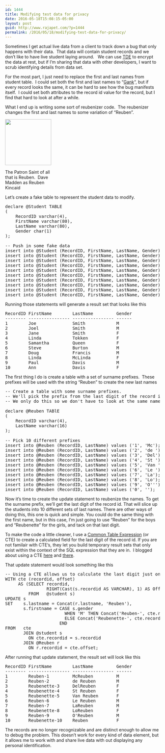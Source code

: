 ```yaml
---
id: 1444
title: Modifying test data for privacy
date: 2016-05-18T15:08:15-05:00
layout: post
guid: http://www.rajapet.com/?p=1444
permalink: /2016/05/18/modifying-test-data-for-privacy/
---
```

Sometimes I get actual live data from a client to track down a bug that only happens with their data.  That data will contain student records and we don&#8217;t like to have live student laying around.   We can use [TDE](https://msdn.microsoft.com/en-us/library/bb934049.aspx) to encrypt the data at rest, but if I&#8217;m sharing that data with other developers, I want to scrub identifying details from data set.

For the most part, I just need to replace the first and last names from student table.  I could set both the first and last names to &#8220;[Gank](http://www.ganksoft.com/)&#8220;, but if every record looks the same, it can be hard to see how the bug manifests itself.  I could set both attributes to the record id value for the record, but I find that hard to look at after a while.

What I end up is writing some sort of reubenizer code.  The reubenizer changes the first and last names to some variation of &#8220;Reuben&#8221;.

<div style="width: 160px" class="wp-caption aligncenter">
  <a href="https://en.wikipedia.org/wiki/Dave_Madden"><img loading="lazy" class="" src="https://i0.wp.com/photos.smugmug.com/photos/i-jQWQ4m4/0/Th/i-jQWQ4m4-Th.jpg?resize=150%2C150&#038;ssl=1" width="150" height="150"  /></a>
  
  <p class="wp-caption-text">
    The Patron Saint of all that is Reuben.  Dave Madden as Reuben Kincaid
  </p>
</div>

Let&#8217;s create a fake table to represent the student data to modify.

<pre class="brush:sql">declare @Student TABLE
(
    RecordID varchar(4),
    FirstName varchar(80),
    LastName varchar(80),
    Gender char(1)
);

-- Push in some fake data
insert into @Student (RecordID, FirstName, LastName, Gender) values (1, &#039;Joe&#039;, &#039;Smith&#039;, &#039;M&#039;);
insert into @Student (RecordID, FirstName, LastName, Gender) values (2, &#039;Joel&#039;, &#039;Smith&#039;, &#039;M&#039;);
insert into @Student (RecordID, FirstName, LastName, Gender) values (3, &#039;Jane&#039;, &#039;Smith&#039;, &#039;F&#039;);
insert into @Student (RecordID, FirstName, LastName, Gender) values (4, &#039;Linda&#039;, &#039;Tokken&#039;, &#039;F&#039;);
insert into @Student (RecordID, FirstName, LastName, Gender) values (5, &#039;Samantha&#039;, &#039;Queen&#039;, &#039;F&#039;);
insert into @Student (RecordID, FirstName, LastName, Gender) values (6, &#039;Steve&#039;, &#039;Burton&#039;, &#039;M&#039;);
insert into @Student (RecordID, FirstName, LastName, Gender) values (7, &#039;Doug&#039;, &#039;Francis&#039;, &#039;M&#039;);
insert into @Student (RecordID, FirstName, LastName, Gender) values (8, &#039;Linda&#039;, &#039;McLinda&#039;, &#039;F&#039;);
insert into @Student (RecordID, FirstName, LastName, Gender) values (9, &#039;Paul&#039;, &#039;Davis&#039;, &#039;M&#039;);
insert into @Student (RecordID, FirstName, LastName, Gender) values (10, &#039;Ann&#039;, &#039;Davis&#039;, &#039;F&#039;);
</pre>

Running those statements will generate a result set that looks like this

<pre>RecordID FirstName        LastName         Gender
-------- ---------------- ---------------- ------
1        Joe              Smith            M
2        Joel             Smith            M
3        Jane             Smith            F
4        Linda            Tokken           F
5        Samantha         Queen            F
6        Steve            Burton           M
7        Doug             Francis          M
8        Linda            McLinda          F
9        Paul             Davis            M
10       Ann              Davis            F
</pre>

The first thing I do is create a table with a set of surname prefixes.  These prefixes will be used with the string &#8220;Reuben&#8221; to create the new last names

<pre class="brush:sql">-- Create a table with some surname prefixes.  
-- We&#039;ll pick the prefix from the last digit of the record id of the student.
-- We only do this so we don&#039;t have to look at the same name for every row

declare @Reuben TABlE
(
    RecordID varchar(4),
    LastName varchar(16)
);

-- Pick 10 different prefixes
insert into @Reuben (RecordID, LastName) values (&#039;1&#039;, &#039;Mc&#039;);
insert into @Reuben (RecordID, LastName) values (&#039;2&#039;, &#039;de &#039;);
insert into @Reuben (RecordID, LastName) values (&#039;3&#039;, &#039;Del&#039;);
insert into @Reuben (RecordID, LastName) values (&#039;4&#039;, &#039;St &#039;);
insert into @Reuben (RecordID, LastName) values (&#039;5&#039;, &#039;Van &#039;);
insert into @Reuben (RecordID, LastName) values (&#039;6&#039;, &#039;Le &#039;);
insert into @Reuben (RecordID, LastName) values (&#039;7&#039;, &#039;La&#039;);
insert into @Reuben (RecordID, LastName) values (&#039;8&#039;, &#039;Lo&#039;);
insert into @Reuben (RecordID, LastName) values (&#039;9&#039;, &#039;O&#039;&#039;&#039;);
insert into @Reuben (RecordID, LastName) values (&#039;0&#039;, &#039;&#039;);
</pre>

Now it&#8217;s time to create the update statement to reubenize the names. To get the surname prefix, we&#8217;ll get the last digit of the record id. That will slice up the students into 10 different sets of last names. There are other ways of doing this, this one is quick and simple. You could do the same thing with the first name, but in this case, I&#8217;m just going to use &#8220;Reuben&#8221; for the boys and &#8220;Reubenette&#8221; for the girls, and tack on that last digit.

To make the code a little cleaner, I use a [Common Table Expression](https://msdn.microsoft.com/en-us/library/ms190766.aspx) (or CTE) to create a calculated field for the last digit of the record id. If you are not familair with CTE&#8217;s, they let you build temporary result sets that only exist within the context of the SQL expression that they are in.  I blogged about using a CTE [here](http://www.rajapet.com/2016/02/generating-new-row-numbers-in-sql-based-on-a-starting-value.html) and [there](http://www.rajapet.com/2010/04/suppressing-repeated-column-value-in.html).

That update statement would look something like this

<pre class="brush:sql">-- Using a CTE allows us to calculate the last digit just once
WITH cte (recordid, offset) 
     AS (SELECT recordid, 
                RIGHT(Cast(s.recordid AS VARCHAR), 1) AS OffSet 
         FROM   @student s) 
UPDATE s 
SET    s.lastname = Concat(r.lastname, &#039;Reuben&#039;), 
       s.firstname = CASE s.gender 
                       WHEN &#039;M&#039; THEN Concat(&#039;Reuben-&#039;, cte.recordid) 
                       ELSE Concat(&#039;Reubenette-&#039;, cte.recordid) 
                     END 
FROM   cte 
       JOIN @student s 
         ON cte.recordid = s.recordid 
       JOIN @Reuben r 
         ON r.recordid = cte.offset; 
</pre>

After running that update statement, the result set will look like this

<pre>RecordID FirstName        LastName         Gender
-------- ---------------- ---------------- ------
1        Reuben-1         McReuben         M
2        Reuben-2         de Reuben        M
3        Reubenette-3     DelReuben        F
4        Reubenette-4     St Reuben        F
5        Reubenette-5     Van Reuben       F
6        Reuben-6         Le Reuben        M
7        Reuben-7         LaReuben         M
8        Reubenette-8     LoReuben         F
9        Reuben-9         O&#039;Reuben         M
10       Reubenette-10    Reuben           F
</pre>

The records are no longer recognizable and are distinct enough to allow me to debug the problem. This doesn&#8217;t work for every kind of data element, but it allows me to work with and share live data with out displaying any personal identification.